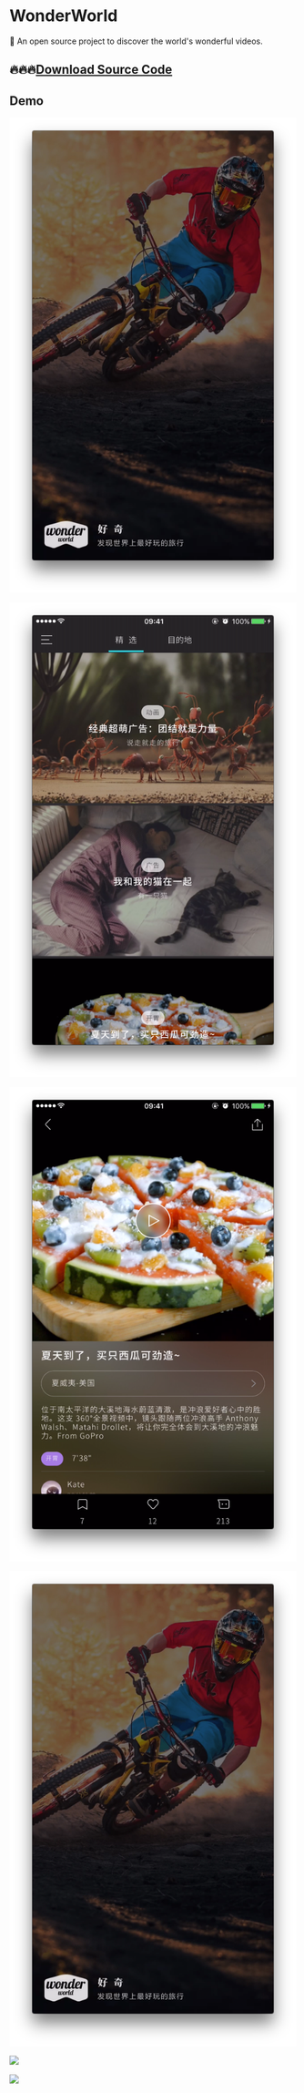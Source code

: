 # WonderWorld
🚀 An open source project to discover the world's wonderful videos.

## 🔥🔥🔥[Download Source Code](https://pan.baidu.com/s/1minlwFm)

## Demo
![](https://github.com/liubin1777/WonderWorld/blob/master/Screenshots/Screen%20Shot%202016-08-14%20at%2012.51.02.png?raw=true)

![](https://github.com/liubin1777/WonderWorld/blob/master/Screenshots/Screen%20Shot%202016-08-14%20at%2012.51.17.png?raw=true)

![](https://github.com/liubin1777/WonderWorld/blob/master/Screenshots/Screen%20Shot%202016-08-14%20at%2012.51.46.png?raw=true)

![](https://github.com/liubin1777/WonderWorld/blob/master/Screenshots/Screen%20Shot%202016-08-14%20at%2012.51.02.png?raw=true)

![](https://github.com/liubin1777/WonderWorld/blob/master/Screenshots/Screen%20Shot%202016-08-14%20at%2012.51.15.png?raw=true)

![](https://github.com/liubin1777/WonderWorld/blob/master/Screenshots/Screen%20Shot%202016-08-14%20at%2012.51.38.png?raw=true)
